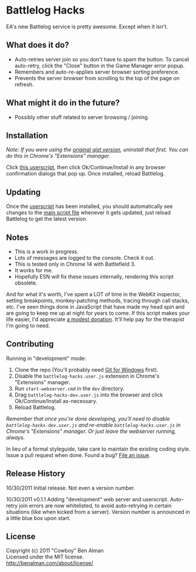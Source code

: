 # Battlelog Hacks

EA's new Battlelog service is pretty awesome. Except when it isn't.

## What does it do?

* Auto-retries server join so you don't have to spam the button. To cancel auto-retry, click the "Close" button in the Game Manager error popup.
* Remembers and auto-re-applies server browser sorting preference.
* Prevents the server browser from scrolling to the top of the page on refresh.

## What might it do in the future?

* Possibly other stuff related to server browsing / joining.

## Installation

[mainscript]: https://raw.github.com/cowboy/battlelog-hacks/master/dist/battlelog-hacks.js
[userscript]: https://raw.github.com/cowboy/battlelog-hacks/master/dist/battlelog-hacks.user.js

_Note: If you were using the [original gist version](https://gist.github.com/1323950), uninstall that first. You can do this in Chrome's "Extensions" manager._

Click [this userscript][userscript], then click Ok/Continue/Install in any browser confirmation dialogs that pop up. Once installed, reload Battlelog.

## Updating

Once the [userscript][userscript] has been installed, you should automatically see changes to the [main script file][mainscript] whenever it gets updated, just reload Battlelog to get the latest version.

## Notes

* This is a work in progress.
* Lots of messages are logged to the console. Check it out.
* This is tested only in Chrome 14 with Battlefield 3.
* It works for me.
* Hopefully ESN will fix these issues internally, rendering this script obsolete.

And for what it's worth, I've spent a LOT of time in the WebKit inspector, setting breakpoints, monkey-patching methods, tracing through call stacks, etc. I've seen things done in JavaScript that have made my head spin and are going to keep me up at night for years to come. If this script makes your life easier, I'd appreciate [a modest donation](http://benalman.com/donate). It'll help pay for the therapist I'm going to need.

## Contributing

Running in "development" mode:

1. Clone the repo (You'll probably need [Git for Windows](http://code.google.com/p/msysgit/) first).
1. Disable the `battlelog-hacks.user.js` extension in Chrome's "Extensions" manager.
2. Run `start-webserver.cmd` in the `dev` directory.
3. Drag `battlelog-hacks-dev.user.js` into the browser and click Ok/Continue/Install as-necessary.
4. Reload Battlelog.

_Remember that once you're done developing, you'll need to disable `battlelog-hacks-dev.user.js` and re-enable `battlelog-hacks.user.js` in Chrome's "Extensions" manager. Or just leave the webserver running, always._

In lieu of a formal styleguide, take care to maintain the existing coding style. Issue a pull request when done. Found a bug? [File an issue](https://github.com/cowboy/battlelog-hacks/issues).

## Release History
10/30/2011
Initial release. Not even a version number.

10/30/2011
v0.1.1
Adding "development" web server and userscript.
Auto-retry join errors are now whitelisted, to avoid auto-retrying in certain situations (like when kicked from a server).
Version number is announced in a little blue box upon start.

## License
Copyright (c) 2011 "Cowboy" Ben Alman  
Licensed under the MIT license.  
<http://benalman.com/about/license/>
